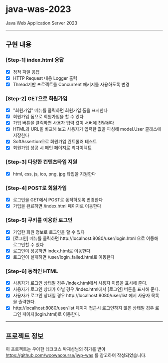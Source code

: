 # java-was-2023

Java Web Application Server 2023

---

## 구현 내용
### [Step-1] index.html 응답
- [x] 정적 파일 응답
- [x] HTTP Request 내용 Logger 출력
- [x] Thread기반 프로젝트를 Concurrent 패키지를 사용하도록 변경

### [Step-2] GET으로 회원가입
- [x] "회원가입" 메뉴를 클릭하면 회원가입 폼을 표시한다 
- [x] 회원가입 폼으로 회원가입을 할 수 있다
- [x] 가입 버튼을 클릭하면 사용자 입력 값이 서버에 전달된다
- [x] HTML과 URL을 비교해 보고 사용자가 입력한 값을 파싱해 model.User 클래스에 저장한다
- [x] SoftAssertion으로 회원가입 컨트롤러 테스트
- [x] 회원가입 성공 시 메인 페이지로 리다이렉트

### [Step-3] 다양한 컨텐츠타입 지원
- [x] html, css, js, ico, png, jpg 타입을 지원한다

### [Step-4] POST로 회원가입
- [x] 로그인을 GET에서 POST로 동작하도록 변경한다
- [x] 가입을 완료하면 /index.html 페이지로 이동한다

### [Step-5] 쿠키를 이용한 로그인
- [x] 가입한 회원 정보로 로그인을 할 수 있다
- [x] [로그인] 메뉴를 클릭하면 http://localhost:8080/user/login.html 으로 이동해 로그인할 수 있다
- [x] 로그인이 성공하면 index.html로 이동한다
- [x] 로그인이 실패하면 /user/login_failed.html로 이동한다

### [Step-6] 동적인 HTML
- [x] 사용자가 로그인 상태일 경우 /index.html에서 사용자 이름을 표시해 준다.
- [x] 사용자가 로그인 상태가 아닐 경우 /index.html에서 [로그인] 버튼을 표시해 준다.
- [x] 사용자가 로그인 상태일 경우 http://localhost:8080/user/list 에서 사용자 목록을 출력한다.
- [x] http://localhost:8080/user/list 페이지 접근시 로그인하지 않은 상태일 경우 로그인 페이지(login.html)로 이동한다.

---

## 프로젝트 정보 

이 프로젝트는 우아한 테크코스 박재성님의 허가를 받아 https://github.com/woowacourse/jwp-was 
를 참고하여 작성되었습니다.

